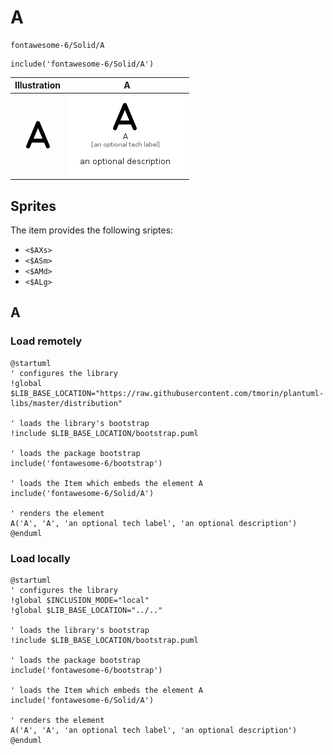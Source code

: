 # A


```text
fontawesome-6/Solid/A
```

```text
include('fontawesome-6/Solid/A')
```



| Illustration | A |
| :---: | :---: |
| ![illustration for Illustration](../../fontawesome-6/Solid/A.png) | ![illustration for A](../../fontawesome-6/Solid/A.Local.png) |



## Sprites
The item provides the following sriptes:

- `<$AXs>`
- `<$ASm>`
- `<$AMd>`
- `<$ALg>`





## A

### Load remotely
```plantuml
@startuml
' configures the library
!global $LIB_BASE_LOCATION="https://raw.githubusercontent.com/tmorin/plantuml-libs/master/distribution"

' loads the library's bootstrap
!include $LIB_BASE_LOCATION/bootstrap.puml

' loads the package bootstrap
include('fontawesome-6/bootstrap')

' loads the Item which embeds the element A
include('fontawesome-6/Solid/A')

' renders the element
A('A', 'A', 'an optional tech label', 'an optional description')
@enduml
```

### Load locally
```plantuml
@startuml
' configures the library
!global $INCLUSION_MODE="local"
!global $LIB_BASE_LOCATION="../.."

' loads the library's bootstrap
!include $LIB_BASE_LOCATION/bootstrap.puml

' loads the package bootstrap
include('fontawesome-6/bootstrap')

' loads the Item which embeds the element A
include('fontawesome-6/Solid/A')

' renders the element
A('A', 'A', 'an optional tech label', 'an optional description')
@enduml
```

